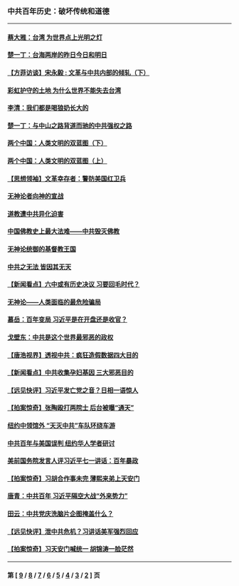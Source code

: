 ### 中共百年历史：破坏传统和道德
---
#### [蔡大雅：台湾 为世界点上光明之灯](../../pages/nf1176114/n13531530.md?04090430) 
#### [楚一丁：台海两岸的昨日今日和明日](../../pages/nf1176114/n13531468.md?04090430) 
#### [【方菲访谈】宋永毅 : 文革与中共内部的倾轧（下）](../../pages/nf1176114/n13486836.md?04090430) 
#### [彩虹护守的土地 为什么世界不能失去台湾](../../pages/nf1176114/n13476849.md?04090430) 
#### [李清：我们都是喝狼奶长大的](../../pages/nf1176114/n13471478.md?04090430) 
#### [楚一丁：与中山之路背道而驰的中共强权之路](../../pages/nf1176114/n13437270.md?04090430) 
#### [两个中国：人类文明的双蓝图（下）](../../pages/nf1176114/n13423132.md?04090430) 
#### [两个中国：人类文明的双蓝图（上）](../../pages/nf1176114/n13422687.md?04090430) 
#### [【思想领袖】文革幸存者：警防美国红卫兵](../../pages/nf1176114/n13339289.md?04090430) 
#### [无神论者向神的宣战](../../pages/nf1176114/n13281535.md?04090430) 
#### [道教遭中共异化迫害](../../pages/nf1176114/n13281463.md?04090430) 
#### [中国佛教史上最大法难——中共毁灭佛教](../../pages/nf1176114/n13281397.md?04090430) 
#### [无神论统御的基督教王国](../../pages/nf1176114/n13281280.md?04090430) 
#### [中共之无法 皆因其无天](../../pages/nf1176114/n13281088.md?04090430) 
#### [【新闻看点】六中或有历史决议 习要回毛时代？](../../pages/nf1176114/n13222895.md?04090430) 
#### [无神论——人类面临的最危险骗局](../../pages/nf1176114/n13196137.md?04090430) 
#### [慕岳：百年变局 习近平是在开盘还是收官？](../../pages/nf1176114/n13206516.md?04090430) 
#### [戈壁东：中共是这个世界最邪恶的政权](../../pages/nf1176114/n13085641.md?04090430) 
#### [【唐浩视界】透视中共：疯狂造假数据四大目的](../../pages/nf1176114/n13080590.md?04090430) 
#### [【新闻看点】中共收集孕妇基因 三大邪恶目的](../../pages/nf1176114/n13077182.md?04090430) 
#### [【远见快评】习近平发亡党之音？日相一语惊人](../../pages/nf1176114/n13074809.md?04090430) 
#### [【拍案惊奇】张陶殴打两院士 后台被曝“通天”](../../pages/nf1176114/n13070496.md?04090430) 
#### [纽约中领馆外 “天灭中共”车队环绕车游](../../pages/nf1176114/n13070693.md?04090430) 
#### [中共百年与美国误判 纽约华人学者研讨](../../pages/nf1176114/n13067969.md?04090430) 
#### [美前国务院发言人评习近平七一讲话：百年暴政](../../pages/nf1176114/n13066986.md?04090430) 
#### [【拍案惊奇】习胡合作事未完 薄熙来弟上天安门](../../pages/nf1176114/n13065867.md?04090430) 
#### [唐青：中共百年 习近平隔空大战“外来势力”](../../pages/nf1176114/n13065976.md?04090430) 
#### [田云：中共党庆洗脑片企图掩盖什么？](../../pages/nf1176114/n13064395.md?04090430) 
#### [【远见快评】泄中共危机？习讲话美军强烈回应](../../pages/nf1176114/n13064269.md?04090430) 
#### [【拍案惊奇】习天安门喊统一 胡锦涛一脸茫然](../../pages/nf1176114/n13063233.md?04090430) 

---
#### 第 [ [9](./9.md?04090430) / [8](./8.md?04090430) / [7](./7.md?04090430) / [6](./6.md?04090430) / [5](./5.md?04090430) / [4](./4.md?04090430) / [3](./3.md?04090430) / [2](./2.md?04090430) ] 页
